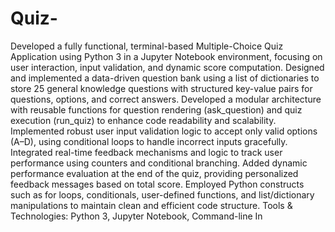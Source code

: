 # Quiz-

Developed a fully functional, terminal-based Multiple-Choice Quiz Application using Python 3 in a Jupyter Notebook environment, focusing on user interaction, input validation, and dynamic score computation.
Designed and implemented a data-driven question bank using a list of dictionaries to store 25 general knowledge questions with structured key-value pairs for questions, options, and correct answers.
Developed a modular architecture with reusable functions for question rendering (ask_question) and quiz execution (run_quiz) to enhance code readability and scalability.
Implemented robust user input validation logic to accept only valid options (A–D), using conditional loops to handle incorrect inputs gracefully.
Integrated real-time feedback mechanisms and logic to track user performance using counters and conditional branching.
Added dynamic performance evaluation at the end of the quiz, providing personalized feedback messages based on total score.
Employed Python constructs such as for loops, conditionals, user-defined functions, and list/dictionary manipulations to maintain clean and efficient code structure.
Tools & Technologies: Python 3, Jupyter Notebook, Command-line In
